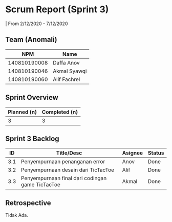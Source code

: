 # Scrum Report (Sprint 3)
| From 2/12/2020 - 7/12/2020

## Team (Anomali)
| NPM           | Name        |
| ------------- |-------------|
| 140810190008  | Daffa Anov  |
| 140810190046  | Akmal Syawqi|
| 140810190060  | Alif Fachrel|

## Sprint Overview
| Planned (n)   | Completed (n) |
| ------------- |-------------- |
| 3             | 3             |

## Sprint 3 Backlog

| ID  | Title/Desc | Asignee | Status |
| --- | ---------- | ------- | ------ |
| 3.1 | Penyempurnaan penanganan error |Anov | Done |
| 3.2 | Penyempurnaan desain dari TicTacToe | Alif | Done |
| 3.3 | Penyempurnaan final dari codingan game TicTacToe | Akmal | Done |

## Retrospective 

Tidak Ada.

